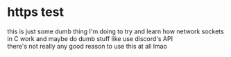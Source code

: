 <h1>https test</h1>

this is just some dumb thing I'm doing to try and learn how network sockets in C work and maybe do dumb stuff like use discord's API<br>
there's not really any good reason to use this at all lmao<br>
